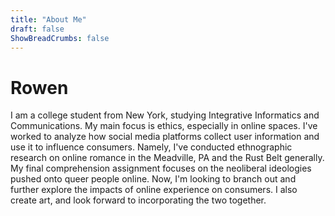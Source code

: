 ```yaml
---
title: "About Me"
draft: false
ShowBreadCrumbs: false
---
```

# Rowen

I am a college student from New York, studying Integrative Informatics and Communications. My main focus is ethics, especially in online spaces. I've worked to analyze how social media platforms collect user information and use it to influence consumers. Namely, I've conducted ethnographic research on online romance in the Meadville, PA and the Rust Belt generally. My final comprehension assignment focuses on the neoliberal ideologies pushed onto queer people online. Now, I'm looking to branch out and further explore the impacts of online experience on consumers. I also create art, and look forward to incorporating the two together.


